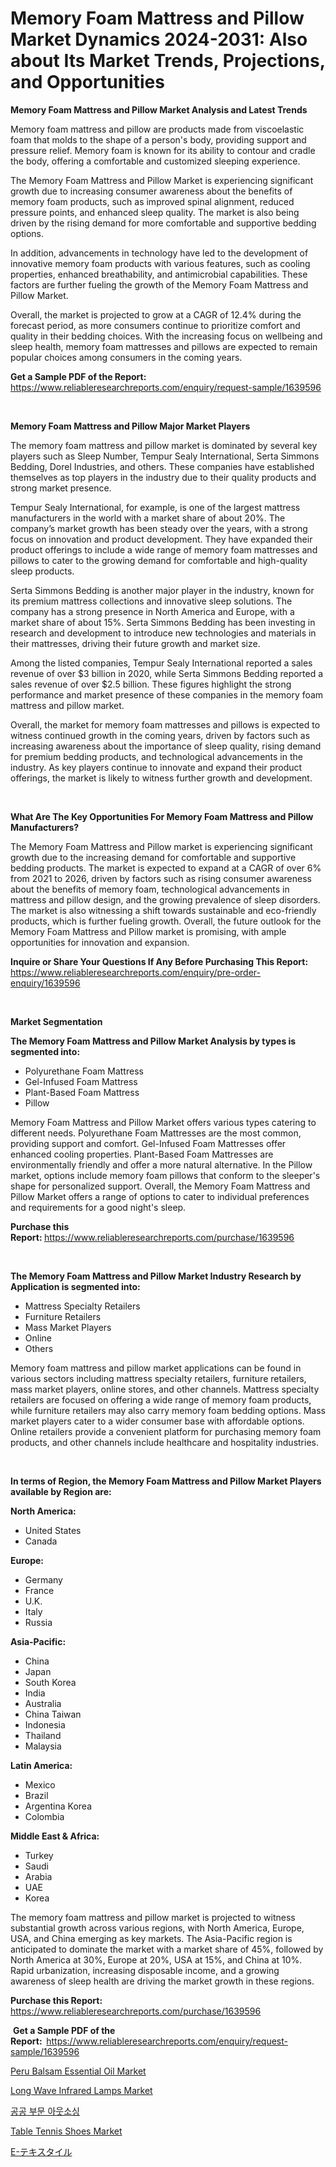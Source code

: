 <p><h1>Memory Foam Mattress and Pillow Market Dynamics 2024-2031: Also about Its Market Trends, Projections, and Opportunities</h1></p><p><strong>Memory Foam Mattress and Pillow Market Analysis and Latest Trends</strong></p>
<p><p>Memory foam mattress and pillow are products made from viscoelastic foam that molds to the shape of a person's body, providing support and pressure relief. Memory foam is known for its ability to contour and cradle the body, offering a comfortable and customized sleeping experience.</p><p>The Memory Foam Mattress and Pillow Market is experiencing significant growth due to increasing consumer awareness about the benefits of memory foam products, such as improved spinal alignment, reduced pressure points, and enhanced sleep quality. The market is also being driven by the rising demand for more comfortable and supportive bedding options.</p><p>In addition, advancements in technology have led to the development of innovative memory foam products with various features, such as cooling properties, enhanced breathability, and antimicrobial capabilities. These factors are further fueling the growth of the Memory Foam Mattress and Pillow Market.</p><p>Overall, the market is projected to grow at a CAGR of 12.4% during the forecast period, as more consumers continue to prioritize comfort and quality in their bedding choices. With the increasing focus on wellbeing and sleep health, memory foam mattresses and pillows are expected to remain popular choices among consumers in the coming years.</p></p>
<p><strong>Get a Sample PDF of the Report:&nbsp;</strong> <a href="https://www.reliableresearchreports.com/enquiry/request-sample/1639596">https://www.reliableresearchreports.com/enquiry/request-sample/1639596</a></p>
<p>&nbsp;</p>
<p><strong>Memory Foam Mattress and Pillow Major Market Players</strong></p>
<p><p>The memory foam mattress and pillow market is dominated by several key players such as Sleep Number, Tempur Sealy International, Serta Simmons Bedding, Dorel Industries, and others. These companies have established themselves as top players in the industry due to their quality products and strong market presence.</p><p>Tempur Sealy International, for example, is one of the largest mattress manufacturers in the world with a market share of about 20%. The company’s market growth has been steady over the years, with a strong focus on innovation and product development. They have expanded their product offerings to include a wide range of memory foam mattresses and pillows to cater to the growing demand for comfortable and high-quality sleep products.</p><p>Serta Simmons Bedding is another major player in the industry, known for its premium mattress collections and innovative sleep solutions. The company has a strong presence in North America and Europe, with a market share of about 15%. Serta Simmons Bedding has been investing in research and development to introduce new technologies and materials in their mattresses, driving their future growth and market size.</p><p>Among the listed companies, Tempur Sealy International reported a sales revenue of over $3 billion in 2020, while Serta Simmons Bedding reported a sales revenue of over $2.5 billion. These figures highlight the strong performance and market presence of these companies in the memory foam mattress and pillow market.</p><p>Overall, the market for memory foam mattresses and pillows is expected to witness continued growth in the coming years, driven by factors such as increasing awareness about the importance of sleep quality, rising demand for premium bedding products, and technological advancements in the industry. As key players continue to innovate and expand their product offerings, the market is likely to witness further growth and development.</p></p>
<p>&nbsp;</p>
<p><strong>What Are The Key Opportunities For Memory Foam Mattress and Pillow Manufacturers?</strong></p>
<p><p>The Memory Foam Mattress and Pillow market is experiencing significant growth due to the increasing demand for comfortable and supportive bedding products. The market is expected to expand at a CAGR of over 6% from 2021 to 2026, driven by factors such as rising consumer awareness about the benefits of memory foam, technological advancements in mattress and pillow design, and the growing prevalence of sleep disorders. The market is also witnessing a shift towards sustainable and eco-friendly products, which is further fueling growth. Overall, the future outlook for the Memory Foam Mattress and Pillow market is promising, with ample opportunities for innovation and expansion.</p></p>
<p><strong>Inquire or Share Your Questions If Any Before Purchasing This Report:</strong> <a href="https://www.reliableresearchreports.com/enquiry/pre-order-enquiry/1639596">https://www.reliableresearchreports.com/enquiry/pre-order-enquiry/1639596</a></p>
<p>&nbsp;</p>
<p><strong>Market Segmentation</strong></p>
<p><strong>The Memory Foam Mattress and Pillow Market Analysis by types is segmented into:</strong></p>
<p><ul><li>Polyurethane Foam Mattress</li><li>Gel-Infused Foam Mattress</li><li>Plant-Based Foam Mattress</li><li>Pillow</li></ul></p>
<p><p>Memory Foam Mattress and Pillow Market offers various types catering to different needs. Polyurethane Foam Mattresses are the most common, providing support and comfort. Gel-Infused Foam Mattresses offer enhanced cooling properties. Plant-Based Foam Mattresses are environmentally friendly and offer a more natural alternative. In the Pillow market, options include memory foam pillows that conform to the sleeper's shape for personalized support. Overall, the Memory Foam Mattress and Pillow Market offers a range of options to cater to individual preferences and requirements for a good night's sleep.</p></p>
<p><strong>Purchase this Report:&nbsp;</strong><a href="https://www.reliableresearchreports.com/purchase/1639596">https://www.reliableresearchreports.com/purchase/1639596</a></p>
<p>&nbsp;</p>
<p><strong>The Memory Foam Mattress and Pillow Market Industry Research by Application is segmented into:</strong></p>
<p><ul><li>Mattress Specialty Retailers</li><li>Furniture Retailers</li><li>Mass Market Players</li><li>Online</li><li>Others</li></ul></p>
<p><p>Memory foam mattress and pillow market applications can be found in various sectors including mattress specialty retailers, furniture retailers, mass market players, online stores, and other channels. Mattress specialty retailers are focused on offering a wide range of memory foam products, while furniture retailers may also carry memory foam bedding options. Mass market players cater to a wider consumer base with affordable options. Online retailers provide a convenient platform for purchasing memory foam products, and other channels include healthcare and hospitality industries.</p></p>
<p>&nbsp;</p>
<p><strong>In terms of Region, the Memory Foam Mattress and Pillow Market Players available by Region are:</strong></p>
<p>
    <p> <strong> North America: </strong>
        <ul>
            <li>United States</li>
            <li>Canada</li>
        </ul>
        </p> 
    <p> <strong> Europe: </strong>
        <ul>
            <li>Germany</li>
            <li>France</li>
            <li>U.K.</li>
            <li>Italy</li>
            <li>Russia</li>
        </ul>
        </p> 
    <p> <strong> Asia-Pacific: </strong>
        <ul>
            <li>China</li>
            <li>Japan</li>
            <li>South Korea</li>
            <li>India</li>
            <li>Australia</li>
            <li>China Taiwan</li>
            <li>Indonesia</li>
            <li>Thailand</li>
            <li>Malaysia</li>
        </ul>
        </p> 
    <p> <strong> Latin America: </strong>
        <ul>
            <li>Mexico</li>
            <li>Brazil</li>
            <li>Argentina Korea</li>
            <li>Colombia</li>
        </ul>
        </p> 
    <p> <strong> Middle East & Africa: </strong>
        <ul>
            <li>Turkey</li>
            <li>Saudi</li>
            <li>Arabia</li>
            <li>UAE</li>
            <li>Korea</li>
        </ul>
    </p>
    </p>
<p><p>The memory foam mattress and pillow market is projected to witness substantial growth across various regions, with North America, Europe, USA, and China emerging as key markets. The Asia-Pacific region is anticipated to dominate the market with a market share of 45%, followed by North America at 30%, Europe at 20%, USA at 15%, and China at 10%. Rapid urbanization, increasing disposable income, and a growing awareness of sleep health are driving the market growth in these regions.</p></p>
<p><strong>Purchase this Report: </strong><a href="https://www.reliableresearchreports.com/purchase/1639596">https://www.reliableresearchreports.com/purchase/1639596</a></p>
<p>&nbsp;<strong>Get a Sample PDF of the Report:&nbsp;&nbsp;</strong><a href="https://www.reliableresearchreports.com/enquiry/request-sample/1639596">https://www.reliableresearchreports.com/enquiry/request-sample/1639596</a></p>
<p><strong></strong></p>
<p><p><a href="https://github.com/fiixsa/Market-Research-Report-List-2/blob/main/peru-balsam-essential-oil-market.md">Peru Balsam Essential Oil Market</a></p><p><a href="https://issuu.com/reportprime-2/docs/long-wave-infrared-lamps-market-size-2030.pptx">Long Wave Infrared Lamps Market</a></p><p><a href="https://github.com/bvubpqd5241630/Market-Research-Report-List-1/blob/main/14748705215.md">공공 부문 아웃소싱</a></p><p><a href="https://github.com/cecuraprangm/Market-Research-Report-List-2/blob/main/table-tennis-shoes-market.md">Table Tennis Shoes Market</a></p><p><a href="https://github.com/bucuel854722/Market-Research-Report-List-1/blob/main/98695965562.md">E-テキスタイル</a></p></p>